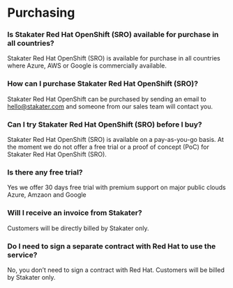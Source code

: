 
# Purchasing

### Is Stakater Red Hat OpenShift (SRO) available for purchase in all countries?

Stakater Red Hat OpenShift (SRO) is available for purchase in all countries where Azure, AWS or Google is commercially available.

### How can I purchase Stakater Red Hat OpenShift (SRO)?

Stakater Red Hat OpenShift can be purchased by sending an email to hello@stakater.com and someone from our sales team will contact you.

### Can I try Stakater Red Hat OpenShift (SRO) before I buy?

Stakater Red Hat OpenShift (SRO) is available on a pay-as-you-go basis. At the moment we do not offer a free trial or a proof of concept (PoC) for Stakater Red Hat OpenShift (SRO).

### Is there any free trial?

Yes we offer 30 days free trial with premium support on major public clouds Azure, Amzaon and Google

### Will I receive an invoice from Stakater?

Customers will be directly billed by Stakater only.

### Do I need to sign a separate contract with Red Hat to use the service?

No, you don’t need to sign a contract with Red Hat. Customers will be billed by Stakater only.

